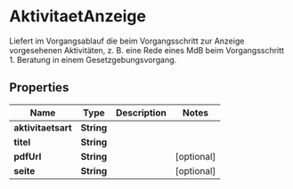 

# AktivitaetAnzeige

Liefert im Vorgangsablauf die beim Vorgangsschritt zur Anzeige vorgesehenen Aktivitäten, z. B. eine Rede eines MdB beim Vorgangsschritt 1. Beratung in einem Gesetzgebungsvorgang.

## Properties

| Name | Type | Description | Notes |
|------------ | ------------- | ------------- | -------------|
|**aktivitaetsart** | **String** |  |  |
|**titel** | **String** |  |  |
|**pdfUrl** | **String** |  |  [optional] |
|**seite** | **String** |  |  [optional] |



